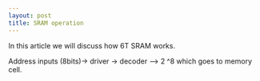 ```yaml
---
layout: post
title: SRAM operation
---
```

In this article we will discuss how 6T SRAM works.

Address inputs (8bits)-> driver -> decoder --> 2 ^8  which goes to memory cell.
 
